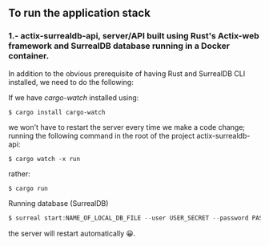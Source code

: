 ## To run the application stack

### 1.- actix-surrealdb-api, server/API built using Rust's Actix-web framework and SurrealDB database running in a Docker container.

In addition to the obvious prerequisite of having Rust and SurrealDB CLI installed, we need to do the following:

If we have _cargo-watch_ installed using:

```
$ cargo install cargo-watch
```

we won't have to restart the server every time we make a code change; running the following command in the root of the project actix-surrealdb-api:

```
$ cargo watch -x run
```

rather:

```
$ cargo run
```


Running database (SurrealDB)

```js
$ surreal start:NAME_OF_LOCAL_DB_FILE --user USER_SECRET --password PASSWORD_SECRET
```

the server will restart automatically 😀.
